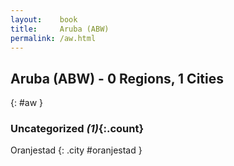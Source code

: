 ```yaml
---
layout:    book
title:     Aruba (ABW)
permalink: /aw.html
---
```


## Aruba (ABW) - 0 Regions, 1 Cities
{: #aw }





### Uncategorized _(1)_{:.count}


Oranjestad  {: .city #oranjestad } <br>


 
